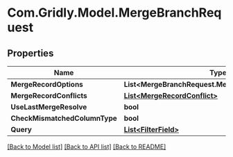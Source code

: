 
# Com.Gridly.Model.MergeBranchRequest

## Properties

Name | Type | Description | Notes
------------ | ------------- | ------------- | -------------
**MergeRecordOptions** | **List&lt;MergeBranchRequest.MergeRecordOptionsEnum&gt;** |  | [optional] 
**MergeRecordConflicts** | [**List&lt;MergeRecordConflict&gt;**](MergeRecordConflict.md) |  | [optional] 
**UseLastMergeResolve** | **bool** |  | [optional] 
**CheckMismatchedColumnType** | **bool** |  | [optional] 
**Query** | [**List&lt;FilterField&gt;**](FilterField.md) |  | [optional] 

[[Back to Model list]](../README.md#documentation-for-models)
[[Back to API list]](../README.md#documentation-for-api-endpoints)
[[Back to README]](../README.md)

